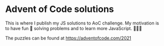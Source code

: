 # Advent of Code solutions

This is where I publish my JS solutions to AoC challenge. My motivation is to have fun 🥳 solving problems and to learn more JavaScript. 👩🏻‍💻

The puzzles can be found at
https://adventofcode.com/2021
